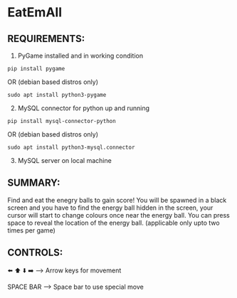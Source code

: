 # EatEmAll

## REQUIREMENTS: 
1. PyGame installed and in working condition
``` 
pip install pygame
```
OR (debian based distros only)
```
sudo apt install python3-pygame
```
2. MySQL connector for python up and running 
``` 
pip install mysql-connector-python
```
OR (debian based distros only)
```
sudo apt install python3-mysql.connector
```
3. MySQL server on local machine
 
## SUMMARY: 
Find and eat the enegry balls to gain score! 
You will be spawned in a black screen and you have to find the 
energy ball hidden in the screen, your cursor will 
start to change colours once near the energy ball. 
You can press space to reveal the location of the 
energy ball. (applicable only upto two times per game) 

## CONTROLS: 
⬅️ ⬆️ ⬇️ ➡️ --> Arrow keys for movement 

SPACE BAR --> Space bar to use special move 
